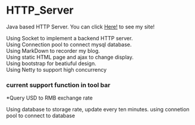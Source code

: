# HTTP_Server
Java based HTTP Server. You can click [Here!](http://yifu.click) to see my site!

Using Socket to implement a backend HTTP server.</br>
Using Connection pool to connect mysql database.</br>
Using MarkDown to recorder my blog.</br>
Using static HTML page and ajax to change display.</br>
Using bootstrap for beatiuful design.</br>
Using Netty to support high concurrency


### current support function in tool bar

*Query USD to RMB exchange rate

Using database to storage rate, update every ten minutes. using connetion pool to connect to database

